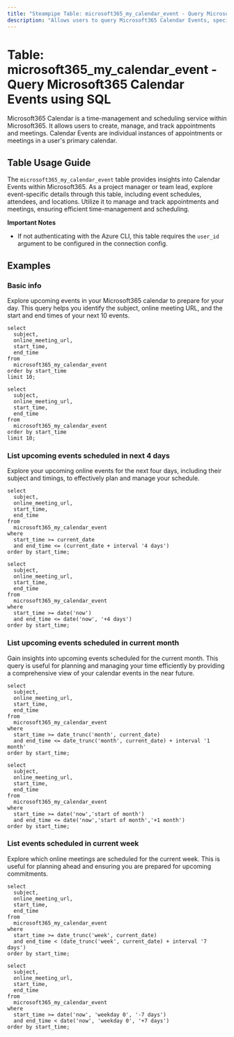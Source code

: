 ```yaml
---
title: "Steampipe Table: microsoft365_my_calendar_event - Query Microsoft365 Calendar Events using SQL"
description: "Allows users to query Microsoft365 Calendar Events, specifically the details of events in the user's primary calendar, providing insights into event schedules, attendees, and locations."
---
```


# Table: microsoft365_my_calendar_event - Query Microsoft365 Calendar Events using SQL

Microsoft365 Calendar is a time-management and scheduling service within Microsoft365. It allows users to create, manage, and track appointments and meetings. Calendar Events are individual instances of appointments or meetings in a user's primary calendar.

## Table Usage Guide

The `microsoft365_my_calendar_event` table provides insights into Calendar Events within Microsoft365. As a project manager or team lead, explore event-specific details through this table, including event schedules, attendees, and locations. Utilize it to manage and track appointments and meetings, ensuring efficient time-management and scheduling.

**Important Notes**
- If not authenticating with the Azure CLI, this table requires the `user_id` argument to be configured in the connection config.

## Examples

### Basic info
Explore upcoming events in your Microsoft365 calendar to prepare for your day. This query helps you identify the subject, online meeting URL, and the start and end times of your next 10 events.

```sql+postgres
select
  subject,
  online_meeting_url,
  start_time,
  end_time
from
  microsoft365_my_calendar_event
order by start_time
limit 10;
```

```sql+sqlite
select
  subject,
  online_meeting_url,
  start_time,
  end_time
from
  microsoft365_my_calendar_event
order by start_time
limit 10;
```

### List upcoming events scheduled in next 4 days
Explore your upcoming online events for the next four days, including their subject and timings, to effectively plan and manage your schedule.

```sql+postgres
select
  subject,
  online_meeting_url,
  start_time,
  end_time
from
  microsoft365_my_calendar_event
where
  start_time >= current_date
  and end_time <= (current_date + interval '4 days')
order by start_time;
```

```sql+sqlite
select
  subject,
  online_meeting_url,
  start_time,
  end_time
from
  microsoft365_my_calendar_event
where
  start_time >= date('now')
  and end_time <= date('now', '+4 days')
order by start_time;
```

### List upcoming events scheduled in current month
Gain insights into upcoming events scheduled for the current month. This query is useful for planning and managing your time efficiently by providing a comprehensive view of your calendar events in the near future.

```sql+postgres
select
  subject,
  online_meeting_url,
  start_time,
  end_time
from
  microsoft365_my_calendar_event
where
  start_time >= date_trunc('month', current_date)
  and end_time <= date_trunc('month', current_date) + interval '1 month'
order by start_time;
```

```sql+sqlite
select
  subject,
  online_meeting_url,
  start_time,
  end_time
from
  microsoft365_my_calendar_event
where
  start_time >= date('now','start of month')
  and end_time <= date('now','start of month','+1 month')
order by start_time;
```

### List events scheduled in current week
Explore which online meetings are scheduled for the current week. This is useful for planning ahead and ensuring you are prepared for upcoming commitments.

```sql+postgres
select
  subject,
  online_meeting_url,
  start_time,
  end_time
from
  microsoft365_my_calendar_event
where
  start_time >= date_trunc('week', current_date)
  and end_time < (date_trunc('week', current_date) + interval '7 days')
order by start_time;
```

```sql+sqlite
select
  subject,
  online_meeting_url,
  start_time,
  end_time
from
  microsoft365_my_calendar_event
where
  start_time >= date('now', 'weekday 0', '-7 days')
  and end_time < date('now', 'weekday 0', '+7 days')
order by start_time;
```
